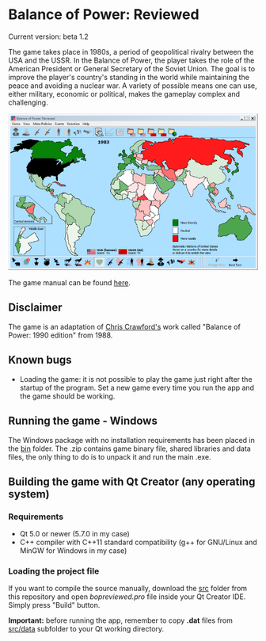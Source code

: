 # Balance of Power: Reviewed

Current version: beta 1.2

The game takes place in 1980s, a period of geopolitical rivalry between the USA and the USSR. In the Balance of Power, the player takes the role of the American President or General Secretary of the Soviet Union. The goal is to improve the player's country's standing in the world while maintaining the peace and avoiding a nuclear war. A variety of possible means one can use, either military, economic or political, makes the gameplay complex and challenging. 

![In-game screenshot](https://github.com/tomaszcib/Balance-of-Power-Reviewed/blob/master/thumbnail.png)

The game manual can be found [here](http://www.atarimania.com/game-atari-st-balance-of-power-the-1990-edition_8658.html).

## Disclaimer
The game is an adaptation of [Chris Crawford's](http://www.erasmatazz.com/) work called "Balance of Power: 1990 edition" from 1988.

## Known bugs
* Loading the game: it is not possible to play the game just right after the startup of the program. Set a new game every time you run the app and the game should be working.

## Running the game - Windows
The Windows package with no installation requirements has been placed in the [bin](bin/) folder. The .zip contains game binary file, shared libraries and data files, the only thing to do is to unpack it and run the main .exe.

## Building the game with Qt Creator (any operating system)
### Requirements
* Qt 5.0 or newer (5.7.0 in my case)
* C++ compiler with C++11 standard compatibility (g++ for GNU/Linux and MinGW for Windows in my case)

### Loading the project file
If you want to compile the source manually, download the [src](src/) folder from this repository and open *bopreviewed.pro* file inside your Qt Creator IDE. Simply press "Build" button.

**Important:** before running the app, remember to copy **.dat** files from [src/data](src/data/) subfolder to your Qt working directory.
